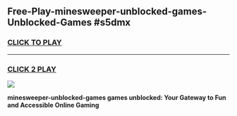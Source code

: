 
## Free-Play-minesweeper-unblocked-games-Unblocked-Games #s5dmx
<h3>
<a href="https://news.freeplayer.one?title=minesweeper-unblocked-games&ref=8M">CLICK TO PLAY</a></h3>
<hr>

<h3>
<a href="https://news.freeplayer.one?title=minesweeper-unblocked-games&ref=8M">CLICK 2 PLAY</a>
  
</h3>

<a href="https://news.freeplayer.one?title=minesweeper-unblocked-games&ref=8M"><img src="https://clearcache.store/games.png"></a>


**minesweeper-unblocked-games games unblocked: Your Gateway to Fun and Accessible Online Gaming**
